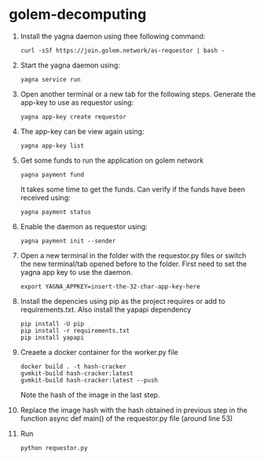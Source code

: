 # golem-decomputing

1. Install the yagna daemon using thee following command:
    
    ```
    curl -sSf https://join.golem.network/as-requestor | bash -
    ```

2. Start the yagna daemon using:

    ```
    yagna service run
    ```

3. Open another terminal or a new tab for the following steps.
    Generate the app-key to use as requestor using:

    ```
    yagna app-key create requestor

    ```

4. The app-key can be view again using:

    ```
    yagna app-key list
    ```

5. Get some funds to run the application on golem network

    ```
    yagna payment fund
    ```
    It takes some time to get the funds. Can verify if the funds have been received using:

    ```
    yagna payment status
    ```

6. Enable the daemon as requestor using:

    ```
    yagna payment init --sender
    ```

7. Open a new terminal in the folder with the requestor.py files or switch the new terminal/tab opened before to the folder. First need to set the yagna app key to use the daemon.

    ```
    export YAGNA_APPKEY=insert-the-32-char-app-key-here
    ```

8. Install the depencies using pip as the project requires or add to requirements.txt. Also install the yapapi dependency
    
    ```
    pip install -U pip
    pip install -r requirements.txt
    pip install yapapi
    ```

9. Creaete a docker container for the worker.py file

    ```
    docker build . -t hash-cracker
    gvmkit-build hash-cracker:latest
    gvmkit-build hash-cracker:latest --push
    ```

    Note the hash of the image in the last step. 

10. Replace the image hash with the hash obtained in previous step in the function async def main() of the requestor.py file (around line 53)


11. Run 
    ```
    python requestor.py
    ```